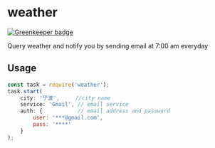 # weather

[![Greenkeeper badge](https://badges.greenkeeper.io/ah-yu/weather.svg)](https://greenkeeper.io/)

Query weather and notify you by sending email at 7:00 am everyday

## Usage
```js
const task = require('weather');
task.start(
    city: '宁波',     //city name
    service: 'Gmail', // email service
    auth: {           // email address and password
        user: '***@gmail.com',
        pass: '****'
    }
);
```